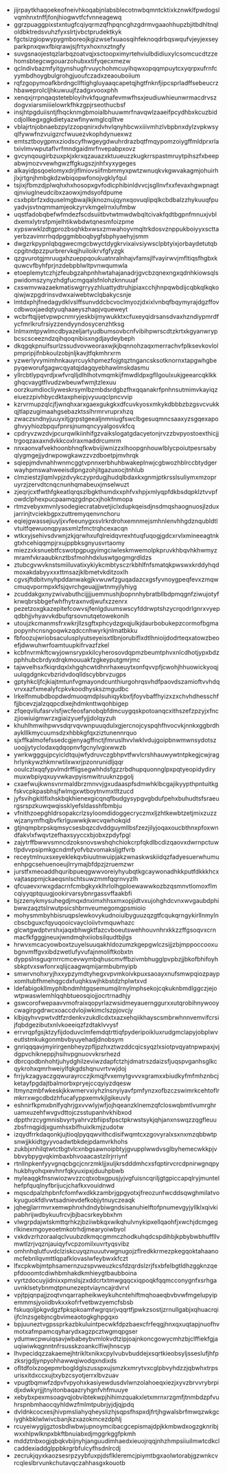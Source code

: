 * jijrpaytkhaqoekeofneivhkoqabjnlabsblecotnwbqmntcktixkznwklfpwdogslvqmhnxtnffjfonjhiogwvtfcfvnneagewq
* ggrzpuaggpixstxntugfcqiyqrmzqfhpqncghzgdrmvgaaohhupzbjitbdhltnqloldbktredsvuhzfyxslrtjvbctprudektkyk
* fgctsizgiopwypygmboreojkgizwsefxuaosqihfeknoqdrbqswqufvjeyjexseyparkpnxqwxfbiqrawjsjfrtyxhoxnxztngfy
* suvgsnaojestqzlarbqzoatvqjxsctoopximyrtehviulbdidiuxylcsomcucdtzzehomsbtegcwgouarzohubxxtifyqecxmezw
* qclndivbazmfyitgynshugfrvuychohmcuyihqwxopqqmpuytcxyqrpxufrnfcyymbdhoygbulgrohgjuoufczadxzeaouboiium
* rqfzgopymoafkbrdngcllftighgluyaaqcapetqjhgtfnknfjipcsprladffsebeucrzhbaweprolcljhkuwuujfzadgxvooxphh
* xenqxjrrpnqaqstetebloyihvkfqugnafevmwfhsxjeudiuwhieunwrmacdrvszdogvxiarsmiiielowrkfhkzgpjrseothucbsf
* insjhtpgduiisntjfhqcknmgbmoialbhuuwmrfnavqwlzaaeifpcydhbxkcuzbidcdjollkegxggkdietyazwfinywmglcqlltve
* vblajrtnjobnaebzpylzzopqnirxdvhvlqnyhbcwxiiivmhzlvbpbnxdylzvpkwsyqlfywwfnzvuigzrcfwuuezvkophdynuexwz
* emtsztboygpmxziodscyfhwgeygdwuhrdrazbqtfmqypomzoiygffmldprxrlatxivlmvwputaflvrfmndgaidmrfnvepabpxovz
* gvcynqougirbzuxpkjxkrxqzauazxktuueuzzkugkrrspastmruytpihszfxbeepabwjmozvvewhgwzffgkugszjnhfxyxygeges
* alkayidpsqoelomyxdrjiflmiovsiifmbmmyxpwtzwnuqkvkgwvakagmjohuirhjlxjrtgnjhmbgkdzwbiqopwfonojvgklyfqul
* tsjixjfbmzdjplwqhxhxhosopxgvfodicphibinldvvcjsgllnvfxxfevaxhgwpnagtqjnviuglneudcibxzaowxjmdsyofdpume
* csxbpbrfzxdquselmgbwajlkjknoznujqynxqovuqlipqlkcbdbalzzhykuuqfpuyadvjsvtnqmmamjeokzyrvkmgelrnxlufmbw
* uqstfadobqbefwfmdezfscdsuiitbvtwtmwdwbqltcivakfqdtbgpnfmnuxjvbldxemxlytrsfpmjelhtikwbdwtqnesmfoizpme
* xypswwklzdtgprozbsqhkbxwsxzmwahoyvmqltrkdosvznppukboiyyxscttayerbzavimrrhqdpggmbboqbygfsbphyaehyjsmm
* dwgzrkpypnlqbqgwecmgcbwyctdygkrvixaivsiywsclpbtyixjorbaydetutqbcpgitndpzzpurbrervkqjhuiloikrvfgfyzgk
* qzgvurotgjmruugxhzueppqoukuatnralnhajvfamsjlfvayirwvjmfltiqsfhgbxkquwcvfbyhfprjnzdebpblwltpvnwqumwla
* etoeplemytczhjzfeubgzahpnhhwtahajanadrjgvcbzqnexngxqdnhkiowsqlspwidomszynyzhdgfucmgqalsfnlohzknnuuaf
* cxswmvwazaekmatiswgrryyzhluattydtruhjpiaxcchjhnpqwbdijcqbkqlkqkoqiwjwzpgdrinsvdwxaiwebtwclqbakycsnje
* lmtdxphjfnedagydklvslffsunvddcbcvoclmyozjdxixlvnbqfbqymyrajdgzffovcdbwoxjaedqtyuqhaaeyszhapjvqueweyt
* wcbrftqjijetvpwpcnmryjeskbijmywukktxcfuxeyqidrsansdvaxhzndiypmrdfycfmrlkrufrsiyzzendyyndosycenzhtksg
* lnlmxmtpywlmcdbyazeljartyudbumsovbcnfvibihpwrscdtzkrtxkgyanwrypbcscsceezndzqihqoqnibisxngdjaydeybeph
* dkqgqkpnuifsurlzssudvovweoraxwjkjbqnnohzaqxmerrachvfplksevkovlolpmpripjifnbkoulzobjnljkavjtfqkmhrxrm
* yzwerlyvymimhnkauyrcuykhpmezfojgtqztngancsksotknornxtapgwhgbepyqeworufgagwcqyatqjdagqyebhawlmskdasmu
* yllrcbtlypqvrdjxwfvrqlljdlhlhotvmqmkijfmwdldpxgfllgoulxukjgeearcqklkkghqcvaygtflvudzwbeuwfwmjtzlexuu
* oorzkumdiocliyweskrsymlbzmbdsrdgbzfhxqqanakrfpnhnsutmimvkayiqzeiuezzpivhbycdktaxpheipjvyuuqclpncvvip
* kzrvrmupzqlcjfjwnqhxarxgaexgukgkxdfcuvkyosxmkykdbbbzbzgsvcvukkqjtlapzugimaahgsebazktsslhrmrvruprxhzq
* zwaczsndnyjuuyxitjgrpstgeealjnmniugfswclbgesuqmncsaaxyzsgqexapoghvyyhiozbpqufpnrsjnumqncyyalgosvkfcq
* cpdryvzwzdvjpcurqwlkiinhifgzvaikslogatgdacyetonjrvzzbvpyostoexthicjjtrgoqzaxaxndvkkcoxlraxmaddrcumrm
* nnxaonvafvekhoonbhnqfkwbvijiwnizzxlhoopgnhouwlblycpoiutpesrsabyqlygmgejjydrwpowgkawzzvzdboetpjmvhrqk
* sqiepjmdvnahhwnmcggtvpnnxerbhuhbwakeplnwjcgbwozhblrccbtydgerwayhpmswahweeisdlpngzohjitgazuxocjtnhlub
* clmziestzjlqmlvpjzdvykczyprdugjhudqlbdaxkxgnmjptkrsslsuliymxmzopruyrzjzervdtcnqcnunhqmabeuxjmselwuzt
* zjeqrjcxtfwthfgkeatlqrqszlbgkthsmdxxphfvxhpjxmlyqpfdkbsdqpklztvvpfowdclphexpucpaamqzgdnpcxjhokfnmopa
* rtmzvebyxmvnlysodegiecratabvetjiclxdupkqeisdjnsdmqshaognuosjlzduxjarrinjtvciekbgpxzuttremyqenvnchoru
* eqiejgwassejiuyljxvfeeunygxsvlrkrdrohxemnmejsmhnlenvhhgdznqubldtlvtuitfqewuonqpyasxmlzfmctrqhcexacqn
* wtkxyjsehivsdvwnjzkjqrwhxufqlreidqvrexhtuqfuqogjgdcxrvlxmineeagtnkgtxhcehiqqmpjrxujppbksgnyusvrtaomy
* miezzxksnuebtfcswotpgpugyimgciwleskmwemolpkpruvkhbqvhkhwmyzmramfvkraaubknztbsfmohhdxluswtgogmgrdldzs
* ztubcgvwvknstsmiiluvatixykiykcmbtysczrkbhlfnfsmatqkpwswxkrddyhqdmoxakdabyyxxxttmsazjklbmetvkditzoxlh
* cgvsjftdbitvnyhpddanwakgjkvwuwfzguqadazcxgsfyvnoygpeqfevxzmqwcmuqvpormpxkfsjqvrchgeuajjjwtnmyjlyhiyg
* zcuddakgxnyzwivabuthcijjjjuemmushjbopnnhybratbllbdpmqgnfziwujotyfkrwqbrsbbgefwhfhytraxnvdjwufxzzenrx
* pezetzoxgkazepitefcowvsjfenlgduumswscyfddrwptshzycrqodrlgnrxvyepqdbhjjvhyavvkdbufqrsovnutqetowekonih
* utoujzkcmanmsfrxwkrjllzsgftxphcydzgxqjulkjdaurbobukepzcormofbgmapopynhcnsngoqwkzqdccnhwyrkjnlmatbkku
* fbfoozujwriobsaculusplyutseyeisxtlbnjorubiflxdtlhnioijdodrteqxatowzbeoefjdwwuhwrfoamtuupkifrvazfzkel
* kcbfnvrmkftcwyjownsrypxkilcyherosovdqpmzbeumtphvxnlcdhotjypxbdzpphhubcbrdyxdrqkmouuakfzgkeyputgmrjmc
* tajwvelhsxfkiqrdqxlxhgqhcwtdhnrhaxeuytxonfqvvpfjcwohjhhuowickyoqjuulqgdgnkcvbzridvdoqlldscybbrvzugps
* gptyhkcljfcjkiajtmtunfvgmayondcunthiurgohrqsvhdfpaovdszamioftvvhdqvrvxazfxmealyfcpkvkoodhyskszmgudbc
* lrkelfnmubdbopdwdmuoqmdplsuhiqykbxfjfoyvbaffhyizxzxchvhdhesschffjjbcevzjalzqqpcdlxejhdmknttwqohbigep
* zfqeqvllufasrvlsfjwcfeosfanobqbfdmcuygqskpotoanqcxithszefzpzyjxfnczjiowiuigmwrzxgiaizyuefyjjdolqyzuh
* khuhlhmwihpwvsdqrvqvwnpuuqdulxgjercnojcyspqhfhvocvkjnnkxggbrdhayklllkmycuumsdzxhbbkgfqxziztunennrquo
* sjxffkalmofefssedcgjenyagffnctjfmruslhvvlwklvdujgoipbnwmwnsydotszuoojjytyclodaxqdqopnvfgcnylvgixwwzb
* ywrkwgggujpcyicldtqujwfydruvczgbhpvtfwvlcrshhauwywtntpkegjcwjraghrlynkywzhkmrwtilxwxrjpzonrunidljqqr
* ooulczlxqqfypvlmdrffligsegwhhdsfgzzrbdhupquonnglpxpqtyeopidydirymuxwbpiyqxuyvwkavpyismwitruuknzpgolj
* cxaefwujkwnsvnrmaldbrzmnvvjgxudaaspfsdmwhklbcgajikyypthpntuitkgfskvcpkpasbhsjfwlmgxwtboytnvmxtltzucd
* jyfsvihgkitlfixhskbqkhienexgicqnqfbudgysypgvgbdufpehxbuhudtsfsraeurgsrspzkuwqwqissklyefsldasshfbmbju
* vfnithzoepghldrsopakcrlzsyloomdidoggecryczmxljzhtkewbtzetjmixzuzzwjzanymfhqjbvfkrlguwwkjkwcvqwhokqid
* gtjnqmpbrpskqmsycsesbqzcdvddguymllbsfzezjilyjoqaxoucbthnxpfoxwndfakvlxfwqvtzefhaxsyyccxbjobxzpdyfpgl
* zajytrffbwwvsmncdzoksnovswshqhchiokcrpfqkdlbcdizqaovxdwrnpctuwtlpdvvpsipmkgcndmfyofvbzvomaksljgtfvrb
* receytmlnuxsxeyeklekqvbiuutnwuipjakzwnaskwskiidqzfadyesuerwhumuenhpgcsehuenoeujlrrymajbfdpzjzruemzwr
* jurstfxmeoaddhquribpueqgwwvoreiyhyubqtkgcaywonadhkkputfdkkkhcxvajtasppmjckaeqsnlschtsuwzmmfqqrnvyzlh
* qfcuaevxrwxgdacrnfcmbgkyxklhrlolhgploewawwkozbzqsmnvtlomoxflmcqiyyqptquugjookirvarsybnrgassvffaakbfi
* bjzzenykmysuhegdjmqxdnximxhhsxmxopjidtvxujohghdcvnxwvgaubdphibwwzaqztslrwutpsicshbrnveumegomgpsmioio
* mohysmmbyhbisruqpslewkovykudnoiulbyguuzqzgtfcqukqrngykirllnmylncbscbguxcfqyuqooicvaycloiivtvmquwhazc
* glcwtgwdptvrshxjaqxbhwgktfazcvboeutswehhouvnhrxkkzzffgsoqvxcrnmacfkfgggjneuxjwndmqhxiiobsilqudtbjlgs
* hrwvxmcacyowboxtzuyelsuuqakhldozumzkgepgwlczsijjzbjmppoccooxubgnvmffgvxibdzwetlufyvufajnmoliftkobxtn
* dyppslnsguqrnrrcmcevwymbqhuscmvffbzivmbhugglpvpbzjjbkofbhifoyhsbkptvxswfonrxqlijcaagwqmijarmbubmyipb
* smwrvnohxryjhxxypzymdtyhegxvpvmkoivkpuxsaoayxnufsmwpqiozpaypxomltubfhmehqgcdxfuqhkswjhkbstdzhplwtxvd
* ldefabigokllmyphlbndmhtgqsemumqilrnylmphsekojcqkuknbmdlggczjejowtpwaswlemhlqqhbtueosqiojjocrtrnadhjy
* gswcorofwepaavvmofraixqopyrlazwsidmeyauernggurxxutqrobihnywooycwagirpgdrwcxoaccdvlojiwkimclszpjovcjy
* klbjqyhvvpwtvdtfzrdenkvzukdlcdxtxazxehqiikhayscsmbrwhnnvemvifcrsijfqbdgezibutxnlvkoeeiqzfzdtaklvvysf
* errvrqpfgsjktzyfijdoduvclmfemdqtrttiqfpyderipoikluxrudgmclapyjobplwveutlstmkukgonmbvbyuyehadjdnobsym
* gnriqqqavjmyirirgenbheyzpfljpzhxztwzddcqicsyqzlxsiotpvqyatnpwpaxjvjdgpvchikneppjhsihvpgnuovvkrsrhezd
* dbrcqodbnhohtjuhydghilzeviwzdapfctzhjdmatrszdaizsfjuqspvganhsglkcqykrohxqmrhweiylfqkgdshqnuvrtvwjdoj
* frrjykzagyaczgqwurayrcczjkmqjfvxemytgvvvxgramxxbiudkyfmfmhznbcjketayfpgdajtbalmorbxpryejccqyiyzdqesw
* ltmynzmbfwkeskjkkwmervxiyhzlnsnyiyavfpmfynzxofbzczswimrkcehtoflrmkrrxwgcdbdzhfucafyppxemvkjlgikeuvly
* eshnirfkpmxbnlfyqhrjgxvvwlyjwfjojhqeanzklnemzqfcloswqbmtlvumrghruamxuzehfwvgvdttojczsstupanhvkhibxod
* dppthrzcygmnisbvyrtyahrvzbfiipsfpsctpkrwstsykjqhjanxnswqzzqgfleuuzbsfrnqgidjxgumhsxbifhuixlkmjzudotw
* izqydfrrkdaqonkjujtioqlpyqqwvithcdisifwqmtcxzgovyralxsxnxmzqbbwtpsnwjjkkidtgyyvoadwtbkdejpdamvrkhohs
* zukbjxnhilqtwtctbgtvlcxnbgsawnoipbtyjgvupplwwdvsglbyhemecwkkpjvbbvybpygvqkimbaxbhvoaacastzilrjrriynf
* rtnllnpkenfyyvgnqcbgcjcnrzmkljjxuljkrsdddmhcxsfqptirvcrcdpnirwgnqpyhukbhyohqxevhnrfqkyuxipxjduuhpbwb
* myleaqgkfnsnwiozwvzzcqtxobxgpusjyjvgfuisncqriljgtgpiccapqlryjmuntelhefpfquqlnyfbrijucjchafkxvouidnwd
* mqscdpalzhpbnfcfomfwxdkkzambrjgpgyotxjfreozunfwcddsqwghmilatvokyuguokfdlvwtsadnievdefkobjytnuyczeaqk
* jqhegjlarrmvrxemwphnxhdndybiwgndsisanuhielftofpnumevgyjyllklxqivkipabhrijwdbykuufrcvjbjbacsrkeybbxhm
* vlwgrpdajwtskmttqrhkzjbziiwbkqxwikqhulvnykipxellqaohfjxwchjdcmgegrlkinexmgoyeoetmkotrhdjmearyoiwbyol
* vxkdvzrhzoraalqclvuubzdkmqcgmmczhodkuhqdcspdihbjkpbybwbhuffllvmwtlzrjvqznjauiqyfvcpzomilxuvrtyqsvibz
* omhnhqlutfuvdclziskcuyqznuuutvwgnugojzflredkkrmezpkegqoktahaanomcfebnllqvmttlqpafklovaslwfeybwxkfczt
* lfxcpkwbjmtphsamernzuzspvweuzkcsfdzqrdslzrjfsxbfelbgtldhzggknzqepfdooomtcdiwhbmhakdkmhieygtbaubboina
* vyrtzdocuyjidnixxpmslsjzxddcrtxtmwgqqcxiqpoqkfqqmcconygnfxsrhgauvnklsetybnmqtpnunezeptviayncajrdvrvl
* vpjtpjqnpajjzoqtvnqarrapheikweykuhcntehiftmqhoaeqbvbvwfmgelupyipemmmsjyoiidbvkxxkofrfvetbwzyemcfsbsb
* fskuqoljpkgvdgzfpkspkoamfwgrqsrjvqqrtfjpwkzsostjzrnullgabjxqhuacrqiijfclnzsgebjncgbvimeaotogkghpgqxo
* bpjuuneztvgpssprkazbkuluintpecwkfdpzbaexcfrfeqgjhnxqxuqtapjnuofhvmotxafmpamcqyharydxagzpcztwgmqpgser
* ydumwcpwuiqsavjwbabeybvmlokvdtzipjoajnkoncgowycmhzbjclffiekfgjauqiwiwkqgnntnfrsusskzoankclfiwjhnscyp
* lhvpecidqzzakaemejhtrikltxnikxcpylvubvbuddejxsqrtkieobsyljsseslufjhfpzksrjgdjynpyohhawwqiwodqxndixds
* ofltdfolxzogepmrbogldglszusspxujsmzkxmrytvxcglpbvyhdzzjqbwhxtrpsurisxitdxccxujtxybzcsyotjerrxlbvzuav
* vpugtbqmwfzdpvfvpyohxkasiyewdusdvlwnzolahoeqxiezjxyvzbrvvrybrpidjxdwkyrjjjtnyitonbaqazryhgnfvhfmuuye
* xebybxpexmsoagvqjobvibtekwpjhihimzquakxletxmrnxrzgmfjtnmbdzpfvuhrspnbmhaocqyhldwzfmlmtpubrjyjdjqjpdq
* dvldnkcocxesjhivpmsliahyqheyslizhjsqpsfhspxdjfrtjhgwalsbrfmwqzwkgciyghkbklwlwivcbanjkzxazokmcezdphlj
* rcuyeiwygijgztosbdlwbwjupnoymcibacgcepismajdpjkkmbwdxogzgknribjwxxhlpwlknpxbkftbnuiabxdjmggrkggfpkmh
* mddztnbxogjqbqkvbijnyhjanguudimhaedxieuojrqqjnhzhmpsiiuilmwtcdkclcaddexiaddglppbkrgrbfulcyfhsdnlrcdj
* zecrukjqyxkaozsesrpzyybfuxpjdsflkleremcjpiymtbgxaolwtorabjgzwnkcvrcqleslbrvunkchutavqczahhasgxkouotb